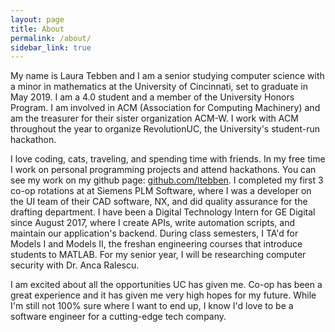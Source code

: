 ```yaml
---
layout: page
title: About
permalink: /about/
sidebar_link: true
---
```


My name is Laura Tebben and I am a senior studying computer science with a minor in mathematics at the University of Cincinnati, set to graduate in May 2019. I am a 4.0 student and a member of the University Honors Program. I am involved in ACM (Association for Computing Machinery) and am the treasurer for their sister organization ACM-W. I work with ACM throughout the year to organize RevolutionUC, the University's student-run hackathon.

I love coding, cats, traveling, and spending time with friends. In my free time I work on personal programming projects and attend hackathons. You can see my work on my github page: [github.com/ltebben](github.com/ltebben). I completed my first 3 co-op rotations at at Siemens PLM Software, where I was a developer on the UI team of their CAD software, NX, and did quality assurance for the drafting department. I have been a Digital Technology Intern for GE Digital since August 2017, where I create APIs, write automation scripts, and maintain our application's backend. During class semesters, I TA'd for Models I and Models II, the freshan engineering courses that introduce students to MATLAB. For my senior year, I will be researching computer security with Dr. Anca Ralescu.

I am excited about all the opportunities UC has given me. Co-op has been a great experience and it has given me very high hopes for my future. While I'm still not 100% sure where I want to end up, I know I'd love to be a software engineer for a cutting-edge tech company.
